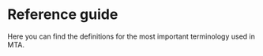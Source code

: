 # Reference guide

Here you can find the definitions for the most important terminology used in MTA.


